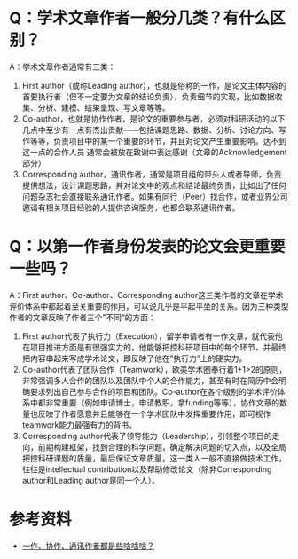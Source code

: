 # Q：学术文章作者一般分几类？有什么区别？
  A：学术文章作者通常有三类：
  1. First author（或称Leading author），也就是俗称的一作，是论文主体内容的首要执行者（但不一定要为文章的结论负责），负责细节的实现，比如数据收集、分析、建模、结果呈现、写文章等等。
  2. Co-author，也就是协作作者，是论文的重要参与者，必须对科研活动的以下几点中至少有一点有杰出贡献——包括课题思路、数据、分析、讨论方向、写作等等，负责项目中的某一个重要的环节，并且对论文产生重要影响。达不到这一点的合作人员 通常会被放在致谢中表达感谢（文章的Acknowledgement部分）
  3. Corresponding author，通讯作者，通常是项目组的带头人或者导师，负责提供想法，设计课题思路，并对论文中的观点和结论最终负责，比如出了任何问题杂志社会直接联系通讯作者。如果有同行（Peer）找合作，或者业界公司邀请有相关项目经验的人提供咨询服务，也都会联系通讯作者。
# Q：以第一作者身份发表的论文会更重要一些吗？
  A：First author、Co-author、Corresponding author这三类作者的文章在学术评价体系中都起着至关重要的作用，可以说几乎是平起平坐的关系。因为三种类型作者的文章反映了作者三个”不同“的方面：
  1. First author代表了执行力（Execution），留学申请者有一作文章，就代表他在项目推进方面是有很强实力的，他能够把控科研项目中的每个环节，并最终把内容串起来写成学术论文，即反映了他在”执行力”上的硬实力。
  2. Co-author代表了团队合作（Teamwork），欧美学术圈奉行着1+1>2的原则，非常强调多人合作的团队以及团队中个人的合作能力，甚至有时在简历中会明确要求列出自己参与合作的项目和团队。Co-author在各个级别的学术评价体系中都非常重要（例如申请博士，申请教职，拿funding等等），协作文章的数量也反映了作者愿意并且能够在一个学术团队中发挥重要作用，即可视作teamwork能力最强有力的背书。
  3. Corresponding author代表了领导能力（Leadership），引领整个项目的走向，前期构建框架，找到合理的科学问题，确定解决问题的切入点，以及全局把控科研课题的质量，最后保证文章质量。这一类人一般不直接做技术工作，往往是intellectual contribution以及帮助修改论文（除非Corresponding author和Leading author是同一个人）。
 
# 参考资料
  * [一作、协作、通讯作者都是些啥啥啥？](http://www.sohu.com/a/331127274_543737) 
  
